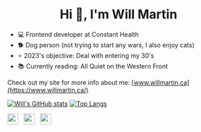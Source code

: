 <h1 align="center">Hi 👋, I'm Will Martin</h1>

- 💻 Frontend developer at Constant Health 
- 🐕 Dog person (not trying to start any wars, I also enjoy cats)
- ⭐ 2023's objective: Deal with entering my 30's
- 📚 Currently reading: All Quiet on the Western Front

Check out my site for more info about me: [www.willmartin.ca](https://www.willmartin.ca/)

[![Will's GitHub stats](https://github-readme-stats.vercel.app/api?username=wjkmartin&count_private=true&show_icons=true&hide=stars&theme=dark)](https://github.com/wjkmartin?tab=repositories)
[![Top Langs](https://github-readme-stats.vercel.app/api/top-langs/?username=wjkmartin&count_private=true&layout=compact&theme=dark)](https://github.com/wjkmartin?tab=repositories)

 <p align='left'>
   <a href="https://www.linkedin.com/in/will-martin-a1890b184/" target="_blank"><img height="25" src="https://raw.githubusercontent.com/UjwalKandi/UjwalKandi/changes-to-readme/svg/linkedin%20rect.svg"></a>&nbsp;&nbsp;
 <a href="https://twitter.com/willjmartin" target="_blank"><img height="25" src="https://raw.githubusercontent.com/UjwalKandi/UjwalKandi/changes-to-readme/svg/twitter%20rect.svg"></a>&nbsp;&nbsp;
 <a href="https://github.com/wjkmartin" target="_blank"><img height="25" src="https://raw.githubusercontent.com/UjwalKandi/UjwalKandi/changes-to-readme/svg/github%20rect.svg"></a>&nbsp;&nbsp;
 
 </p>
